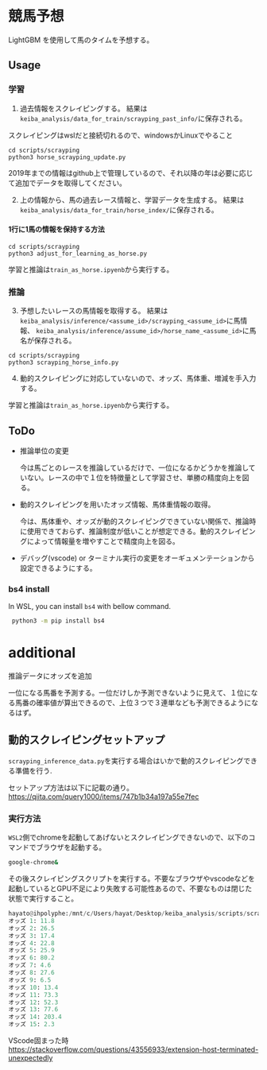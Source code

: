 # 競馬予想

LightGBM を使用して馬のタイムを予想する。

## Usage
### 学習
1. 過去情報をスクレイピングする。
   結果は`keiba_analysis/data_for_train/scrayping_past_info/`に保存される。

スクレイピングはwslだと接続切れるので、windowsかLinuxでやること
```
cd scripts/scrayping
python3 horse_scrayping_update.py
```
2019年までの情報はgithub上で管理しているので、それ以降の年は必要に応じて追加でデータを取得してください。

2. 上の情報から、馬の過去レース情報と、学習データを生成する。
   結果は`keiba_analysis/data_for_train/horse_index/`に保存される。

#### 1行に1馬の情報を保持する方法

```
cd scripts/scrayping
python3 adjust_for_learning_as_horse.py
```
学習と推論は`train_as_horse.ipyenb`から実行する。


### 推論
3. 予想したいレースの馬情報を取得する。
   結果は`keiba_analysis/inference/<assume_id>/scrayping_<assume_id>`に馬情報、
   `keiba_analysis/inference/assume_id>/horse_name_<assume_id>`に馬名が保存される。

```
cd scripts/scrayping
python3 scrayping_horse_info.py
```

4. 動的スクレイピングに対応していないので、オッズ、馬体重、増減を手入力する。

学習と推論は`train_as_horse.ipyenb`から実行する。

## ToDo

- 推論単位の変更

  今は馬ごとのレースを推論しているだけで、一位になるかどうかを推論していない。レースの中で１位を特徴量として学習させ、単勝の精度向上を図る。

- 動的スクレイピングを用いたオッズ情報、馬体重情報の取得。

  今は、馬体重や、オッズが動的スクレイピングできていない関係で、推論時に使用できておらず、推論制度が低いことが想定できる。動的スクレイピングによって情報量を増やすことで精度向上を図る。

- デバッグ(vscode) or ターミナル実行の変更をオーギュメンテーションから設定できるようにする。


### bs4 install
In WSL, you can install `bs4` with bellow command.
```bash
 python3 -m pip install bs4
```

# additional
推論データにオッズを追加

一位になる馬番を予測する。一位だけしか予測できないように見えて、１位になる馬番の確率値が算出できるので、上位３つで３連単なども予測できるようになるはず。

## 動的スクレイピングセットアップ
`scrayping_inference_data.py`を実行する場合はいかで動的スクレイピングできる準備を行う.

セットアップ方法は以下に記載の通り。
https://qiita.com/query1000/items/747b1b34a197a55e7fec

### 実行方法
`WSL2`側でchromeを起動してあげないとスクレイピングできないので、以下のコマンドでブラウザを起動する。
```bash
google-chrome&
```

その後スクレイピングスクリプトを実行する。不要なブラウザやvscodeなどを起動しているとGPU不足により失敗する可能性あるので、不要なものは閉じた状態で実行すること。


```python
hayato@ihpolyphe:/mnt/c/Users/hayat/Desktop/keiba_analysis/scripts/scrayping$ python3 scrayping_inference_data.py
オッズ 1: 11.8
オッズ 2: 26.5
オッズ 3: 17.4
オッズ 4: 22.8
オッズ 5: 25.9
オッズ 6: 80.2
オッズ 7: 4.6
オッズ 8: 27.6
オッズ 9: 6.5
オッズ 10: 13.4
オッズ 11: 73.3
オッズ 12: 52.3
オッズ 13: 77.6
オッズ 14: 203.4
オッズ 15: 2.3
```


VScode固まった時
https://stackoverflow.com/questions/43556933/extension-host-terminated-unexpectedly